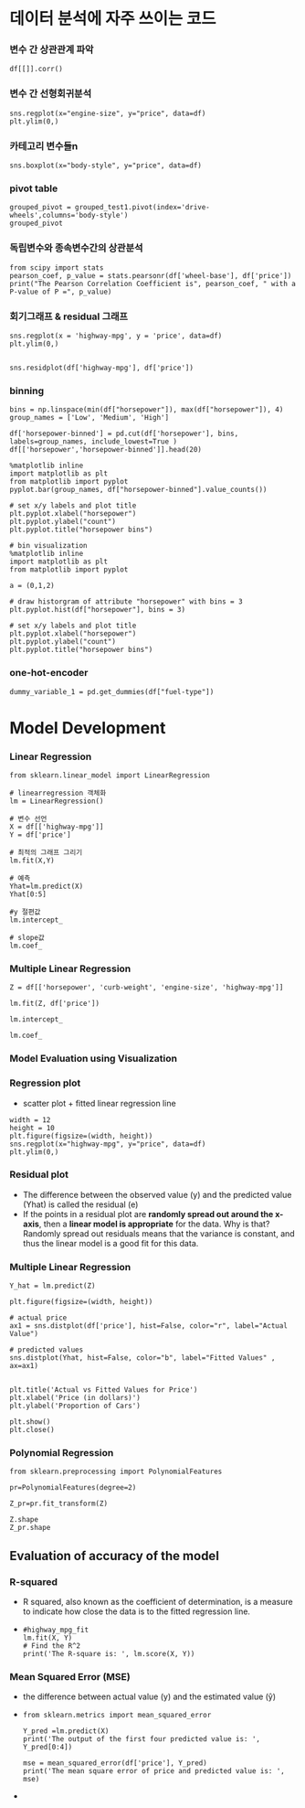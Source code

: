# 데이터 분석에 자주 쓰이는 코드

### 변수 간 상관관계 파악

```
df[[]].corr()
```

### 변수 간 선형회귀분석

```
sns.regplot(x="engine-size", y="price", data=df)
plt.ylim(0,)
```

### 카테고리 변수들n

```
sns.boxplot(x="body-style", y="price", data=df)
```

### pivot table

```
grouped_pivot = grouped_test1.pivot(index='drive-wheels',columns='body-style')
grouped_pivot
```

### 독립변수와 종속변수간의 상관분석

```
from scipy import stats
pearson_coef, p_value = stats.pearsonr(df['wheel-base'], df['price'])
print("The Pearson Correlation Coefficient is", pearson_coef, " with a P-value of P =", p_value)  
```

### 회기그래프 & residual 그래프

```
sns.regplot(x = 'highway-mpg', y = 'price', data=df)
plt.ylim(0,)


sns.residplot(df['highway-mpg'], df['price'])
```

### binning

```
bins = np.linspace(min(df["horsepower"]), max(df["horsepower"]), 4)
group_names = ['Low', 'Medium', 'High']

df['horsepower-binned'] = pd.cut(df['horsepower'], bins, labels=group_names, include_lowest=True )
df[['horsepower','horsepower-binned']].head(20)

%matplotlib inline
import matplotlib as plt
from matplotlib import pyplot
pyplot.bar(group_names, df["horsepower-binned"].value_counts())

# set x/y labels and plot title
plt.pyplot.xlabel("horsepower")
plt.pyplot.ylabel("count")
plt.pyplot.title("horsepower bins")

# bin visualization
%matplotlib inline
import matplotlib as plt
from matplotlib import pyplot

a = (0,1,2)

# draw historgram of attribute "horsepower" with bins = 3
plt.pyplot.hist(df["horsepower"], bins = 3)

# set x/y labels and plot title
plt.pyplot.xlabel("horsepower")
plt.pyplot.ylabel("count")
plt.pyplot.title("horsepower bins")
```

### one-hot-encoder

```
dummy_variable_1 = pd.get_dummies(df["fuel-type"])
```

# Model Development

### Linear Regression

```
from sklearn.linear_model import LinearRegression

# linearregression 객체화
lm = LinearRegression()

# 변수 선언
X = df[['highway-mpg']]
Y = df['price']

# 최적의 그래프 그리기
lm.fit(X,Y)

# 예측
Yhat=lm.predict(X)
Yhat[0:5]  

#y 절편값
lm.intercept_

# slope값
lm.coef_
```

### Multiple Linear Regression

```
Z = df[['horsepower', 'curb-weight', 'engine-size', 'highway-mpg']]

lm.fit(Z, df['price'])

lm.intercept_

lm.coef_
```

### Model Evaluation using Visualization

### Regression plot

- scatter plot + fitted linear regression line

```
width = 12
height = 10
plt.figure(figsize=(width, height))
sns.regplot(x="highway-mpg", y="price", data=df)
plt.ylim(0,)
```

### Residual plot

- The difference between the observed value (y) and the predicted value (Yhat) is called the residual (e)
- If the points in a residual plot are **randomly spread out around the x-axis**, then a **linear model is appropriate** for the data. Why is that? Randomly spread out residuals means that the variance is constant, and thus the linear model is a good fit for this data.

### Multiple Linear Regression

```
Y_hat = lm.predict(Z)

plt.figure(figsize=(width, height))

# actual price
ax1 = sns.distplot(df['price'], hist=False, color="r", label="Actual Value")

# predicted values
sns.distplot(Yhat, hist=False, color="b", label="Fitted Values" , ax=ax1)


plt.title('Actual vs Fitted Values for Price')
plt.xlabel('Price (in dollars)')
plt.ylabel('Proportion of Cars')

plt.show()
plt.close()
```

### Polynomial Regression

```
from sklearn.preprocessing import PolynomialFeatures

pr=PolynomialFeatures(degree=2)

Z_pr=pr.fit_transform(Z)

Z.shape
Z_pr.shape
```

## Evaluation of accuracy of the model

### R-squared

- R squared, also known as the coefficient of determination, is a measure to indicate how close the data is to the fitted regression line.

- ```
  #highway_mpg_fit
  lm.fit(X, Y)
  # Find the R^2
  print('The R-square is: ', lm.score(X, Y))
  ```

### Mean Squared Error (MSE)

-  the difference between actual value (y) and the estimated value (ŷ)

- ```
  from sklearn.metrics import mean_squared_error
  
  Y_pred =lm.predict(X)
  print('The output of the first four predicted value is: ', Y_pred[0:4])
  
  mse = mean_squared_error(df['price'], Y_pred)
  print('The mean square error of price and predicted value is: ', mse)
  ```

- 























